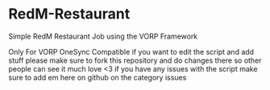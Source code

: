 # RedM-Restaurant
Simple RedM Restaurant Job using the VORP Framework

Only For VORP
OneSync Compatible
if you want to edit the script and add stuff please make sure to fork this repository and do changes there so other people can see it much love <3
if you have any issues with the script make sure to add em here on github on the category issues
